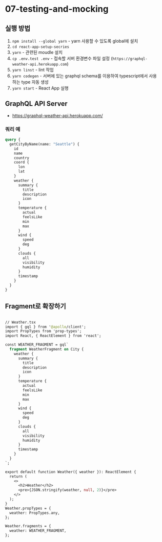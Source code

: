 # 07-testing-and-mocking

## 실행 방법

1. `npm install --global yarn` - yarn 사용할 수 있도록 global에 설치
2. `cd react-app-setup-secries`
3. `yarn` - 관련된 moudle 설치
4. `cp .env.test .env` - 접속할 서버 환경변수 파일 설정 (`https://graphql-weather-api.herokuapp.com`)
5. `yarn linst` - lint 작업
6. `yarn codegen` - 서버에 있는 graphql schema를 이용하여 typescript에서 사용하는 type 자동 생성
7. `yarn start` - React App 실행

## GraphQL API Server

- https://graphql-weather-api.herokuapp.com/

### 쿼리 예

```graphql
query {
  getCityByName(name: "Seattle") {
    id
    name
    country
    coord {
      lon
      lat
    }
    weather {
      summary {
        title
        description
        icon
      }
      temperature {
        actual
        feelsLike
        min
        max
      }
      wind {
        speed
        deg
      }
      clouds {
        all
        visibility
        humidity
      }
      timestamp
    }
  }
}
```

## Fragment로 확장하기

```graphql

// Weather.tsx
import { gql } from '@apollo/client';
import PropTypes from 'prop-types';
import React, { ReactElement } from 'react';

const WEATHER_FRAGMENT = gql`
  fragment WeatherFragment on City {
    weather {
      summary {
        title
        description
        icon
      }
      temperature {
        actual
        feelsLike
        min
        max
      }
      wind {
        speed
        deg
      }
      clouds {
        all
        visibility
        humidity
      }
      timestamp
    }
  }
`;

export default function Weather({ weather }): ReactElement {
  return (
    <>
      <h2>Weather</h2>
      <pre>{JSON.stringify(weather, null, 2)}</pre>
    </>
  );
}
Weather.propTypes = {
  weather: PropTypes.any,
};

Weather.fragments = {
  weather: WEATHER_FRAGMENT,
};
```
